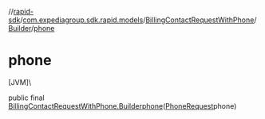 //[rapid-sdk](../../../../index.md)/[com.expediagroup.sdk.rapid.models](../../index.md)/[BillingContactRequestWithPhone](../index.md)/[Builder](index.md)/[phone](phone.md)

# phone

[JVM]\

public final [BillingContactRequestWithPhone.Builder](index.md)[phone](phone.md)([PhoneRequest](../../-phone-request/index.md)phone)
